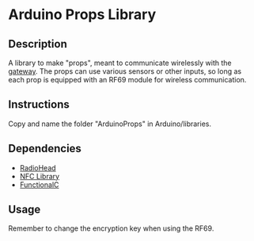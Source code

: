 # Arduino Props Library

## Description

A library to make "props", meant to communicate wirelessly with the [gateway](https://github.com/SlimTim10/gateway). The props can use various sensors or other inputs, so long as each prop is equipped with an RF69 module for wireless communication.

## Instructions

Copy and name the folder "ArduinoProps" in Arduino/libraries.

## Dependencies

- [RadioHead](https://github.com/SlimTim10/RadioHead)
- [NFC Library](https://github.com/Seeed-Studio/PN532)
- [FunctionalC](https://github.com/SlimTim10/FunctionalC)

## Usage

Remember to change the encryption key when using the RF69.
